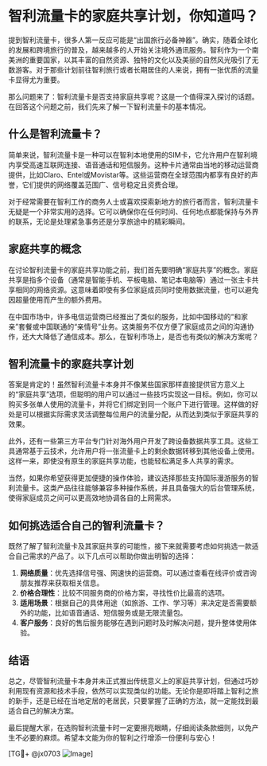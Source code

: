 # 智利流量卡的家庭共享计划，你知道吗？

提到智利流量卡，很多人第一反应可能是“出国旅行必备神器”。确实，随着全球化的发展和跨境旅行的普及，越来越多的人开始关注境外通讯服务。智利作为一个南美洲的重要国家，以其丰富的自然资源、独特的文化以及美丽的自然风光吸引了无数游客。对于那些计划前往智利旅行或者长期居住的人来说，拥有一张优质的流量卡显得尤为重要。

那么问题来了：智利流量卡是否支持家庭共享呢？这是一个值得深入探讨的话题。在回答这个问题之前，我们先来了解一下智利流量卡的基本情况。

## 什么是智利流量卡？

简单来说，智利流量卡是一种可以在智利本地使用的SIM卡，它允许用户在智利境内享受高速互联网连接、语音通话和短信服务。这种卡片通常由当地的移动运营商提供，比如Claro、Entel或Movistar等。这些运营商在全球范围内都享有良好的声誉，它们提供的网络覆盖范围广、信号稳定且资费合理。

对于经常需要在智利工作的商务人士或喜欢探索新地方的旅行者而言，智利流量卡无疑是一个非常实用的选择。它可以确保你在任何时间、任何地点都能保持与外界的联系，无论是处理紧急事务还是分享旅途中的精彩瞬间。

## 家庭共享的概念

在讨论智利流量卡的家庭共享功能之前，我们首先要明确“家庭共享”的概念。家庭共享是指多个设备（通常是智能手机、平板电脑、笔记本电脑等）通过一张主卡共享相同的网络资源。这意味着即使有多位家庭成员同时使用数据流量，也可以避免因超量使用而产生的额外费用。

在中国市场中，许多电信运营商已经推出了类似的服务，比如中国移动的“和家亲”套餐或中国联通的“亲情号”业务。这类服务不仅方便了家庭成员之间的沟通协作，还大大降低了通信成本。那么，在智利市场上，是否也有类似的解决方案呢？

## 智利流量卡的家庭共享计划

答案是肯定的！虽然智利流量卡本身并不像某些国家那样直接提供官方意义上的“家庭共享”选项，但聪明的用户可以通过一些技巧实现这一目标。例如，你可以购买多张单人使用的流量卡，并将它们绑定到同一个账户下进行管理。这样做的好处是可以根据实际需求灵活调整每位用户的流量分配，从而达到类似于家庭共享的效果。

此外，还有一些第三方平台专门针对海外用户开发了跨设备数据共享工具。这些工具通常基于云技术，允许用户将一张流量卡上的剩余数据转移到其他设备上使用。这样一来，即使没有原生的家庭共享功能，也能轻松满足多人共享的需求。

当然，如果你希望获得更加便捷的操作体验，建议选择那些支持国际漫游服务的智利流量卡。这类产品往往能够兼容多种操作系统，并且具备强大的后台管理系统，使得家庭成员之间可以更高效地协调各自的上网需求。

## 如何挑选适合自己的智利流量卡？

既然了解了智利流量卡及其家庭共享的可能性，接下来就需要考虑如何挑选一款适合自己需求的产品了。以下几点可以帮助你做出明智的选择：

1. **网络质量**：优先选择信号强、网速快的运营商。可以通过查看在线评价或咨询朋友推荐来获取相关信息。
2. **价格合理性**：比较不同服务商的价格方案，寻找性价比最高的选项。
3. **适用场景**：根据自己的具体用途（如旅游、工作、学习等）来决定是否需要额外的功能，比如语音通话、短信服务或是无限流量包。
4. **客户服务**：良好的售后服务能够在遇到问题时及时解决问题，提升整体使用体验。

## 结语

总之，尽管智利流量卡本身并未正式推出传统意义上的家庭共享计划，但通过巧妙利用现有资源和技术手段，依然可以实现类似的功能。无论你是即将踏上智利之旅的新手，还是已经在当地定居的老居民，只要掌握了正确的方法，就一定能找到最适合自己的解决方案。

最后提醒大家，在选购智利流量卡时一定要擦亮眼睛，仔细阅读条款细则，以免产生不必要的麻烦。希望本文能为你的智利之行增添一份便利与安心！

[TG💪+ @jx0703 ![Image](https://github.com/user-attachments/assets/dbca1d08-cadb-493c-b0ec-ad6f7a83f270)]